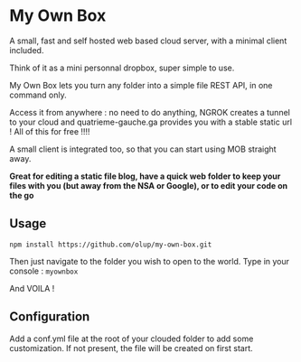My Own Box
============

A small, fast and self hosted web based cloud server, with a minimal client included.

Think of it as a mini personnal dropbox, super simple to use.

My Own Box lets you turn any folder into a simple file REST API, in one command only. 

Access it from anywhere : no need to do anything, NGROK creates a tunnel to your cloud and quatrieme-gauche.ga provides you with a stable static url ! All of this for free !!!!

A small client is integrated too, so that you can start using MOB straight away.

**Great for editing a static file blog, have a quick web folder to keep your files with you (but away from the NSA or Google), or to edit your code on the go**

## Usage

```
npm install https://github.com/olup/my-own-box.git
```

Then just navigate to the folder you wish to open to the world. Type in your console : `myownbox`

And VOILA ! 

## Configuration

Add a conf.yml file at the root of your clouded folder to add some customization. If not present, the file will be created on first start.

